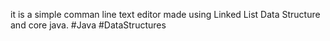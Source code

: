 
it is a simple comman line text editor made using Linked List Data Structure and core java.
#Java #DataStructures 
